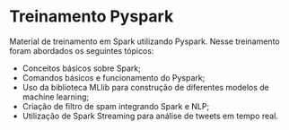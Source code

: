 # Treinamento Pyspark
Material de treinamento em Spark utilizando Pyspark.
Nesse treinamento foram abordados os seguintes tópicos:
- Conceitos básicos sobre Spark;
- Comandos básicos e funcionamento do Pyspark;
- Uso da biblioteca MLlib para construção de diferentes modelos de machine learning;
- Criação de filtro de spam integrando Spark e NLP;
- Utilização de Spark Streaming para análise de tweets em tempo real.
